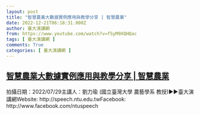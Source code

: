 ```yaml
---
layout: post
title: "智慧農業大數據實例應用與教學分享 | 智慧農業"
date: 2022-12-21T06:18:31.000Z
author: 臺大演講網
from: https://www.youtube.com/watch?v=fSyM9XQHQac
tags: [ 臺大演講網 ]
comments: True
categories: [ 臺大演講網 ]
---
```

<!--1671603511000-->
[智慧農業大數據實例應用與教學分享 | 智慧農業](https://www.youtube.com/watch?v=fSyM9XQHQac)
------

<div>
拍攝日期：2022/07/29主講人：劉力瑜 (國立臺灣大學 農藝學系 教授)►►臺大演講網Website: http://speech.ntu.edu.twFacebook: http://www.facebook.com/ntuspeech
</div>
